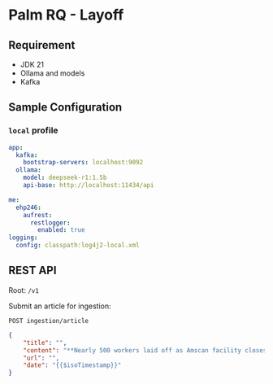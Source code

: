 # Palm RQ - Layoff

## Requirement

* JDK 21
* Ollama and models
* Kafka

## Sample Configuration
### `local` profile
```yaml
app:
  kafka:
    bootstrap-servers: localhost:9092
  ollama:
    model: deepseek-r1:1.5b
    api-base: http://localhost:11434/api

me:
  ehp246:
    aufrest:
      restlogger:
        enabled: true
logging:
  config: classpath:log4j2-local.xml
 ```
## REST API
Root: `/v1`

Submit an article for ingestion:

`POST ingestion/article`

```json
{
    "title": "",
    "content": "**Nearly 500 workers laid off as Amscan facility closes in Orange County**\n*Story by Maria M. Silva · 1d · 2 min read*\nCHESTER—Amscan, Party City’s wholesale division, will lay off 471 workers and shut down its Orange County distribution center as the company files for Chapter 11 bankruptcy.\nThe site is scheduled to close on Friday, according to a Worker Adjustment and Retraining Notification filed last month with the state Department of Labor. Among the affected workers are material handlers, supervisors, and human resources staff, said Kristina Patsalos, a supervisor at the Orange County Employment and Training Administration. It was not immediately clear if the workers, who are not unionized, would receive severance.\n",
    "url": "",
    "date": "{{$isoTimestamp}}"
}
```

